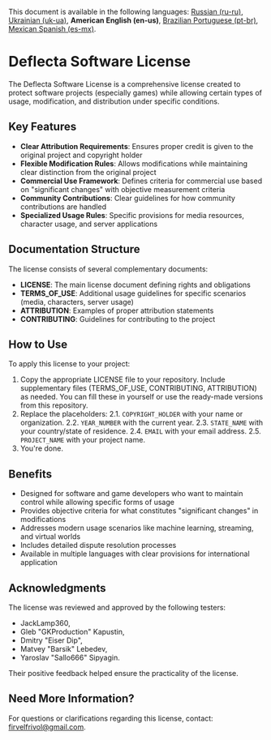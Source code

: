 This document is available in the following languages: [Russian (ru-ru)](/other-langs/README_ru-ru.md), [Ukrainian (uk-ua)](/other-langs/README_uk-ua.md), **American English (en-us)**, [Brazilian Portuguese (pt-br)](/other-langs/README_pt-br.md), [Mexican Spanish (es-mx)](/other-langs/README_es-mx.md).

# Deflecta Software License

The Deflecta Software License is a comprehensive license created to protect software projects (especially games) while allowing certain types of usage, modification, and distribution under specific conditions.

## Key Features

* **Clear Attribution Requirements**: Ensures proper credit is given to the original project and copyright holder
* **Flexible Modification Rules**: Allows modifications while maintaining clear distinction from the original project
* **Commercial Use Framework**: Defines criteria for commercial use based on "significant changes" with objective measurement criteria
* **Community Contributions**: Clear guidelines for how community contributions are handled
* **Specialized Usage Rules**: Specific provisions for media resources, character usage, and server applications

## Documentation Structure

The license consists of several complementary documents:

* **LICENSE**: The main license document defining rights and obligations
* **TERMS_OF_USE**: Additional usage guidelines for specific scenarios (media, characters, server usage)
* **ATTRIBUTION**: Examples of proper attribution statements
* **CONTRIBUTING**: Guidelines for contributing to the project

## How to Use

To apply this license to your project:

1. Copy the appropriate LICENSE file to your repository. Include supplementary files (TERMS_OF_USE, CONTRIBUTING, ATTRIBUTION) as needed. You can fill these in yourself or use the ready-made versions from this repository.
2. Replace the placeholders:
2.1. `COPYRIGHT_HOLDER` with your name or organization.
2.2. `YEAR_NUMBER` with the current year.
2.3. `STATE_NAME` with your country/state of residence.
2.4. `EMAIL` with your email address.
2.5. `PROJECT_NAME` with your project name.
3. You're done.

## Benefits

* Designed for software and game developers who want to maintain control while allowing specific forms of usage
* Provides objective criteria for what constitutes "significant changes" in modifications
* Addresses modern usage scenarios like machine learning, streaming, and virtual worlds
* Includes detailed dispute resolution processes
* Available in multiple languages with clear provisions for international application

## Acknowledgments

The license was reviewed and approved by the following testers:

* JackLamp360,
* Gleb "GKProduction" Kapustin,
* Dmitry "Eiser Dip",
* Matvey "Barsik" Lebedev,
* Yaroslav "Sallo666" Sipyagin.

Their positive feedback helped ensure the practicality of the license.

## Need More Information?

For questions or clarifications regarding this license, contact: <firvelfrivol@gmail.com>.
